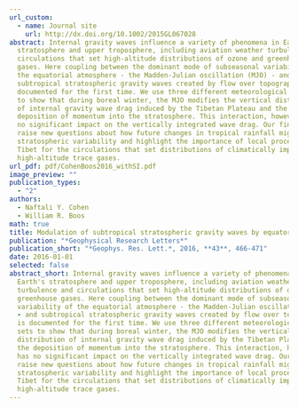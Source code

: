 ```yaml
---
url_custom:
  - name: Journal site
    url: http://dx.doi.org/10.1002/2015GL067028
abstract: Internal gravity waves influence a variety of phenomena in Earth's
  stratosphere and upper troposphere, including aviation weather turbulence and
  circulations that set high-altitude distributions of ozone and greenhouse
  gases. Here coupling between the dominant mode of subseasonal variability of
  the equatorial atmosphere - the Madden-Julian oscillation (MJO) - and
  subtropical stratospheric gravity waves created by flow over topography is
  documented for the first time. We use three different meteorological data sets
  to show that during boreal winter, the MJO modifies the vertical distribution
  of internal gravity wave drag induced by the Tibetan Plateau and the
  deposition of momentum into the stratosphere. This interaction, however, has
  no significant impact on the vertically integrated wave drag. Our findings
  raise new questions about how future changes in tropical rainfall might affect
  stratospheric variability and highlight the importance of local processes over
  Tibet for the circulations that set distributions of climatically important
  high-altitude trace gases.
url_pdf: pdf/CohenBoos2016_withSI.pdf
image_preview: ""
publication_types:
  - "2"
authors:
  - Naftali Y. Cohen
  - William R. Boos
math: true
title: Modulation of subtropical stratospheric gravity waves by equatorial rainfall
publication: "*Geophysical Research Letters*"
publication_short: "*Geophys. Res. Lett.*, 2016, **43**, 466-471"
date: 2016-01-01
selected: false
abstract_short: Internal gravity waves influence a variety of phenomena in
  Earth's stratosphere and upper troposphere, including aviation weather
  turbulence and circulations that set high-altitude distributions of ozone and
  greenhouse gases. Here coupling between the dominant mode of subseasonal
  variability of the equatorial atmosphere - the Madden-Julian oscillation (MJO)
  - and subtropical stratospheric gravity waves created by flow over topography
  is documented for the first time. We use three different meteorological data
  sets to show that during boreal winter, the MJO modifies the vertical
  distribution of internal gravity wave drag induced by the Tibetan Plateau and
  the deposition of momentum into the stratosphere. This interaction, however,
  has no significant impact on the vertically integrated wave drag. Our findings
  raise new questions about how future changes in tropical rainfall might affect
  stratospheric variability and highlight the importance of local processes over
  Tibet for the circulations that set distributions of climatically important
  high-altitude trace gases.
---
```

